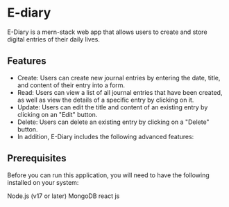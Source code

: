 # E-diary

E-Diary is a mern-stack web app that allows users to create and store digital entries of their daily lives.

## Features
- Create: Users can create new journal entries by entering the date, title, and content of their entry into a form.
- Read: Users can view a list of all journal entries that have been created, as well as view the details of a specific entry by clicking on it.
- Update: Users can edit the title and content of an existing entry by clicking on an "Edit" button.
- Delete: Users can delete an existing entry by clicking on a "Delete" button.
- In addition, E-Diary includes the following advanced features:

## Prerequisites
Before you can run this application, you will need to have the following installed on your system:

Node.js (v17 or later)
MongoDB
react js
